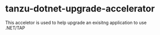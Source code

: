 # tanzu-dotnet-upgrade-accelerator

This acceletor is used to help upgrade an exisitng application to use
.NET/TAP

